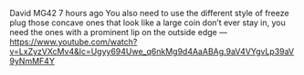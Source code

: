 
David MG42
7 hours ago
You also need to use the different style of freeze plug those concave ones that look like a large coin don’t ever stay in, you need the ones with a prominent lip on the outside edge
—https://www.youtube.com/watch?v=LxZyzVXcMv4&lc=Ugyy694Uwe_q6nkMg9d4AaABAg.9aV4VYgvLp39aV9yNmMF4Y
